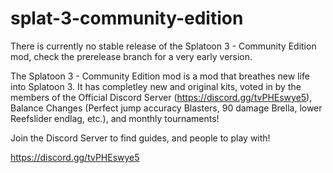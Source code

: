 # splat-3-community-edition
There is currently no stable release of the Splatoon 3 - Community Edition mod, check the prerelease branch for a very early version.

The Splatoon 3 - Community Edition mod is a mod that breathes new life into Splatoon 3. It has completley new and original kits, voted in by the members of the Official Discord Server (https://discord.gg/tvPHEswye5), Balance Changes (Perfect jump accuracy Blasters, 90 damage Brella, lower Reefslider endlag, etc.), and monthly tournaments!

Join the Discord Server to find guides, and people to play with!

https://discord.gg/tvPHEswye5
